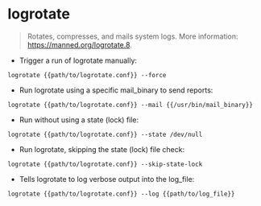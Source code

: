 # logrotate

> Rotates, compresses, and mails system logs.
> More information: <https://manned.org/logrotate.8>.

- Trigger a run of logrotate manually:

`logrotate {{path/to/logrotate.conf}} --force`

- Run logrotate using a specific mail_binary to send reports:

`logrotate {{path/to/logrotate.conf}} --mail {{/usr/bin/mail_binary}}`

- Run without using a state (lock) file:

`logrotate {{path/to/logrotate.conf}} --state /dev/null`

- Run logrotate, skipping the state (lock) file check:

`logrotate {{path/to/logrotate.conf}} --skip-state-lock`

- Tells logrotate to log verbose output into the log_file:

`logrotate {{path/to/logrotate.conf}} --log {{path/to/log_file}}`
